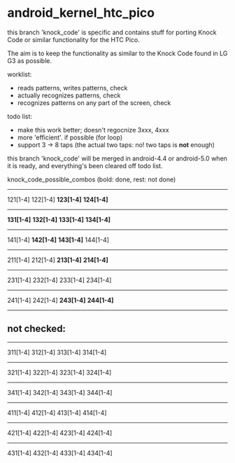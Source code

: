 android_kernel_htc_pico
=======================


this branch 'knock_code' is specific and contains stuff for porting Knock Code
or similar functionality for the HTC Pico.

The aim is to keep the functionality as similar to the Knock Code found in LG G3
as possible.

worklist:
* reads patterns, writes patterns, check
* actually recognizes patterns, check
* recognizes patterns on any part of the screen, check

todo list:
* make this work better; doesn't regocnize 3xxx, 4xxx
* more 'efficient'. if possible (for loop)
* support 3 -> 8 taps (the actual two taps: no! two taps is **not** enough)


this branch 'knock_code' will be merged in android-4.4 or android-5.0 when it is
ready, and everything's been cleared off todo list.


knock\_code\_possible_combos (bold: done, rest: not done)

---

121[1-4]
122[1-4]
**123[1-4]**
**124[1-4]**

---

**131[1-4]**
**132[1-4]**
**133[1-4]**
**134[1-4]**

---

141[1-4]
**142[1-4]**
**143[1-4]**
144[1-4]

---

211[1-4]
212[1-4]
**213[1-4]**
**214[1-4]**

---

231[1-4]
232[1-4]
233[1-4]
234[1-4]

---

241[1-4]
242[1-4]
**243[1-4]**
**244[1-4]**

---


not checked:
------------

---

311[1-4]
312[1-4]
313[1-4]
314[1-4]

---

321[1-4]
322[1-4]
323[1-4]
324[1-4]

---

341[1-4]
342[1-4]
343[1-4]
344[1-4]

---

411[1-4]
412[1-4]
413[1-4]
414[1-4]

---

421[1-4]
422[1-4]
423[1-4]
424[1-4]

---

431[1-4]
432[1-4]
433[1-4]
434[1-4]
